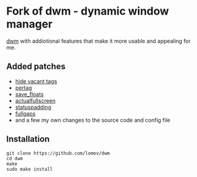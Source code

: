 # Fork of dwm - dynamic window manager

[dwm](https://dwm.suckless.org) with addiotional features that make it more usable and appealing for me.

## Added patches

- [hide vacant tags](http://dwm.suckless.org/patches/hide_vacant_tags)
- [pertag](http://dwm.suckless.org/patches/pertag)
- [save_floats](http://dwm.suckless.org/patches/save_floats)
- [actualfullscreen](http://dwm.suckless.org/patches/actualfullscreen)
- [statuspadding](http://dwm.suckless.org/patches/statuspadding)
- [fullgaps](http://dwm.suckless.org/patches/fullgaps)
- and a few my own changes to the source code and config file 

## Installation

```
git clone https://github.com/lomev/dwm
cd dwm
make
sudo make install
```

